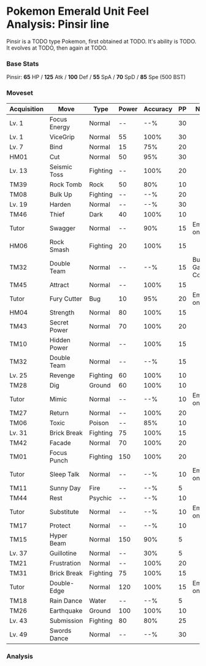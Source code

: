 # Pokemon Emerald Unit Feel Analysis: Pinsir line

Pinsir is a TODO type Pokemon, first obtained at TODO. It's ability is TODO. It evolves at TODO, then again at TODO.

### Base Stats

Pinsir: **65** HP / **125** Atk / **100** Def / **55** SpA / **70** SpD / **85** Spe (500 BST)

### Moveset

|Acquisition|Move        |Type    |Power|Accuracy|PP |Notes                    |
|---        |---         |---     |---  |---     |---|---                      |
|Lv. 1      |Focus Energy|Normal  |--   |--%     |30 |                         |
|Lv. 1      |ViceGrip    |Normal  |55   |100%    |30 |                         |
|Lv. 7      |Bind        |Normal  |15   |75%     |20 |                         |
|HM01       |Cut         |Normal  |50   |95%     |30 |                         |
|Lv. 13     |Seismic Toss|Fighting|--   |100%    |20 |                         |
|TM39       |Rock Tomb   |Rock    |50   |80%     |10 |                         |
|TM08       |Bulk Up     |Fighting|--   |--%     |20 |                         |
|Lv. 19     |Harden      |Normal  |--   |--%     |30 |                         |
|TM46       |Thief       |Dark    |40   |100%    |10 |                         |
|Tutor      |Swagger     |Normal  |--   |90%     |15 |Emerald only             |
|HM06       |Rock Smash  |Fighting|20   |100%    |15 |                         |
|TM32       |Double Team |Normal  |--   |--%     |15 |Buy at Game Corner       |
|TM45       |Attract     |Normal  |--   |100%    |15 |                         |
|Tutor      |Fury Cutter |Bug     |10   |95%     |20 |Emerald only             |
|HM04       |Strength    |Normal  |80   |100%    |15 |                         |
|TM43       |Secret Power|Normal  |70   |100%    |20 |                         |
|TM10       |Hidden Power|Normal  |--   |100%    |15 |                         |
|TM32       |Double Team |Normal  |--   |--%     |15 |                         |
|Lv. 25     |Revenge     |Fighting|60   |100%    |10 |                         |
|TM28       |Dig         |Ground  |60   |100%    |10 |                         |
|Tutor      |Mimic       |Normal  |--   |--%     |10 |Emerald only             |
|TM27       |Return      |Normal  |--   |100%    |20 |                         |
|TM06       |Toxic       |Poison  |--   |85%     |10 |                         |
|Lv. 31     |Brick Break |Fighting|75   |100%    |15 |                         |
|TM42       |Facade      |Normal  |70   |100%    |20 |                         |
|TM01       |Focus Punch |Fighting|150  |100%    |20 |                         |
|Tutor      |Sleep Talk  |Normal  |--   |--%     |10 |Emerald only             |
|TM11       |Sunny Day   |Fire    |--   |--%     |5  |                         |
|TM44       |Rest        |Psychic |--   |--%     |10 |                         |
|Tutor      |Substitute  |Normal  |--   |--%     |10 |Emerald only             |
|TM17       |Protect     |Normal  |--   |--%     |10 |                         |
|TM15       |Hyper Beam  |Normal  |150  |90%     |5  |                         |
|Lv. 37     |Guillotine  |Normal  |--   |30%     |5  |                         |
|TM21       |Frustration |Normal  |--   |100%    |20 |                         |
|TM31       |Brick Break |Fighting|75   |100%    |15 |                         |
|Tutor      |Double-Edge |Normal  |120  |100%    |15 |Emerald only             |
|TM18       |Rain Dance  |Water   |--   |--%     |5  |                         |
|TM26       |Earthquake  |Ground  |100  |100%    |10 |                         |
|Lv. 43     |Submission  |Fighting|80   |80%     |25 |                         |
|Lv. 49     |Swords Dance|Normal  |--   |--%     |30 |                         |

### Analysis